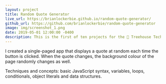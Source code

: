 ```yaml
---
layout: project
title: Random Quote Generator
live_url: https://brianlockerbie.github.io/random-quote-generator/
github_url: https://github.com/brianlockerbie/random-quote-generator
image: img/screenshot_1.png
date: 2019-05-01 12:00:00 -0400
description: This is the first of ten projects for the 🏡 Treehouse TechDegree Full Stack JavaScript. 
---
```

I created a single-paged app that displays a quote at random each time the button is clicked. When the quote changes, the background colour of the page randomly changes as well.

Techniques and concepts: basic JavaScript syntax, variables, loops, conditionals, object literals and data structures.
